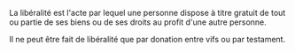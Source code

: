   
 La libéralité est l'acte par lequel une personne dispose à titre gratuit de tout ou partie de ses biens ou de ses droits au profit d'une autre personne.  

  
 Il ne peut être fait de libéralité que par donation entre vifs ou par testament.  
